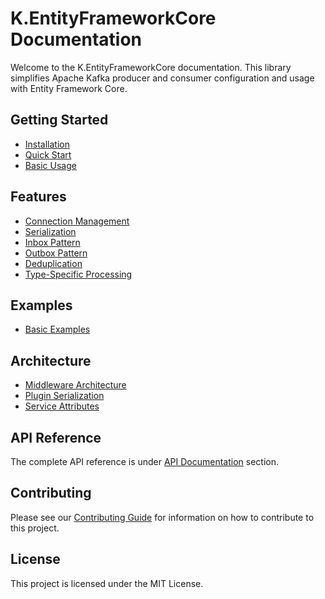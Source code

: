 # K.EntityFrameworkCore Documentation

Welcome to the K.EntityFrameworkCore documentation. This library simplifies Apache Kafka producer and consumer configuration and usage with Entity Framework Core.

## Getting Started

- [Installation](docs/getting-started/installation.md)
- [Quick Start](docs/getting-started/quick-start.md)
- [Basic Usage](docs/getting-started/basic-usage.md)

## Features

- [Connection Management](docs/features/connection-management.md)
- [Serialization](docs/features/serialization.md)
- [Inbox Pattern](docs/features/inbox.md)
- [Outbox Pattern](docs/features/outbox.md)
- [Deduplication](docs/features/deduplication.md)
- [Type-Specific Processing](docs/features/type-specific-processing.md)

## Examples

- [Basic Examples](docs/examples/basic-examples.md)

## Architecture

- [Middleware Architecture](docs/architecture/middleware-architecture.md)
- [Plugin Serialization](docs/architecture/plugin-serialization.md)
- [Service Attributes](docs/architecture/service-attributes.md)

## API Reference

The complete API reference is under [API Documentation](api/index.md) section.

## Contributing

Please see our [Contributing Guide](CONTRIBUTING.md) for information on how to contribute to this project.

## License

This project is licensed under the MIT License.
